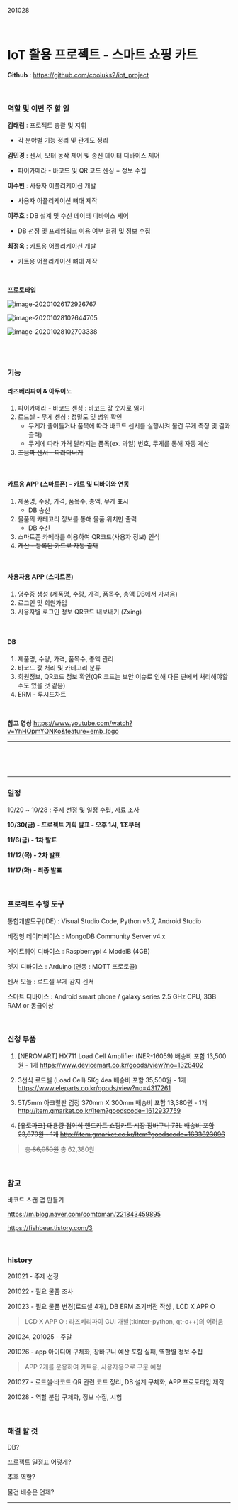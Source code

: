 201028

<br>

# IoT 활용 프로젝트 - 스마트 쇼핑 카트

**Github** : https://github.com/cooluks2/iot_project

<br>

### 역할 및 이번 주 할 일

**김태림** : 프로젝트 총괄 및 지휘

-   각 분야별 기능 정리 및 관계도 정리

**김민경** : 센서, 모터 동작 제어 및 송신 데이터 디바이스 제어

-   파이카메라 - 바코드 및 QR 코드 센싱 + 정보 수집

**이수빈** : 사용자 어플리케이션 개발

-   사용자 어플리케이션 뼈대 제작

**이주호** : DB 설계 및 수신 데이터 디바이스 제어

-   DB 선정 및 프레임워크 이용 여부 결정 및 정보 수집

**최정욱** : 카트용 어플리케이션 개발

-   카트용 어플리케이션 뼈대 제작

<br>

**프로토타입**

![image-20201026172926767](README.assets/image-20201026172926767.png)   

![image-20201028102644705](README.assets/image-20201028102644705.png)  

![image-20201028102703338](README.assets/image-20201028102703338.png)  

<br>

<br>

### 기능

#### 라즈베리파이 & 아두이노

1.  파이카메라 - 바코드 센싱 : 바코드 값 숫자로 읽기
2.  로드셀 - 무게 센싱 : 정밀도 및 범위 확인
    -   무게가 줄어들거나 품목에 따라 바코드 센서를 실행시켜 물건 무게 측정 및 결과 출력)
    -   무게에 따라 가격 달라지는 품목(ex. 과일) 번호, 무게를 통해 자동 계산
3.  ~~초음파 센서 - 따라다니게~~

<br>

#### **카트용 APP (스마트폰)** - 카트 및 디바이와 연동

1.  제품명, 수량, 가격, 품목수, 총액, 무게 표시
    -   DB 송신
2.  물품의 카테고리 정보를 통해 물품 위치만 출력
    -   DB 수신
3.  스마트폰 카메라를 이용하여 QR코드(사용자 정보) 인식
4.  ~~계산 - 등록된 카드로 자동 결제~~

<br>

#### **사용자용 APP** (스마트폰)

1.  영수증 생성 (제품명, 수량, 가격, 품목수, 총액 DB에서 가져옴)
2.  로그인 및 회원가입
3.  사용자별 로그인 정보 QR코드 내보내기 (Zxing)

<br>

#### DB

1.  제품명, 수량, 가격, 품목수, 총액 관리
2.  바코드 값 처리 및 카테고리 분류
3.  회원정보, QR코드 정보 확인(QR 코드는 보안 이슈로 인해 다른 딴에서 처리해야할 수도 있을 것 같음)
4.  ERM - 루시드차트

<br>

**참고 영상**
https://www.youtube.com/watch?v=YhHQpmYQNKo&feature=emb_logo

---

<br>

<br>

<br>

---

### 일정

10/20 ~ 10/28 : 주제 선정 및 일정 수립, 자료 조사

**10/30(금) - 프로젝트 기획 발표 - 오후 1시, 1조부터**

**11/6(금) - 1차 발표**

**11/12(목) - 2차 발표**

**11/17(화) - 최종 발표**

<br>

### 프로젝트 수행 도구

통합개발도구(IDE) : Visual Studio Code, Python v3.7, Android Studio

비정형 데이터베이스 : MongoDB Community Server v4.x

게이트웨이 디바이스 : Raspberrypi 4 ModelB (4GB)

엣지 디바이스 : Arduino (연동 : MQTT 프로토콜)

센서 모듈 : 로드셀 무게 감지 센서

스마트 디바이스 : Android smart phone / galaxy series 2.5 GHz CPU, 3GB RAM or 동급이상

<br>

### 신청 부품

1.  [NEROMART] HX711 Load Cell Amplifier (NER-16059)
    배송비 포함 13,500원 - 1개
    https://www.devicemart.co.kr/goods/view?no=1328402

2.  3선식 로드셀 (Load Cell) 5Kg 4ea
    배송비 포함 35,500원 - 1개
    https://www.eleparts.co.kr/goods/view?no=4317261

3.  5T/5mm 아크릴판 검정 370mm X 300mm
    배송비 포함 13,380원 - 1개
    http://item.gmarket.co.kr/Item?goodscode=1612937759

4.  ~~[유로파크] 대용량 접이식 핸드카트 쇼핑카트 시장 장바구니 73L~~
    ~~배송비 포함 23,670원 - 1개~~
    ~~http://item.gmarket.co.kr/Item?goodscode=1633623096~~

>   ~~총 86,050원~~ 총 62,380원

<br>

### 참고

바코드 스캔 앱 만들기

https://m.blog.naver.com/comtoman/221843459895

https://fishbear.tistory.com/3

<br>

### **history**

201021 - 주제 선정

201022 - 필요 물품 조사

201023 - 필요 물품 변경(로드셀 4개), DB ERM 초기버전 작성 , LCD X APP O

>   LCD X APP O : 라즈베리파이 GUI 개발(tkinter-python, qt-c++)의 어려움

201024, 201025 - 주말

201026 - app 아이디어 구체화, 장바구니 예산 포함 실패, 역할별 정보 수집

>   APP 2개를 운용하여 카트용, 사용자용으로 구분 예정

201027 - 로드셀·바코드·QR 관련 코드 정리, DB 설계 구체화, APP 프로토타입 제작

201028 - 역할 분담 구체화, 정보 수집, 시험

<br>

### **해결 할 것**

DB?

프로젝트 일정표 어떻게?

추후 역할?

물건 배송은 언제?

---